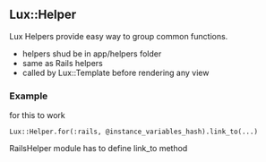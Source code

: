 ## Lux::Helper

Lux Helpers provide easy way to group common functions.

* helpers shud be in app/helpers folder
* same as Rails helpers
* called by Lux::Template before rendering any view

### Example

for this to work

```Lux::Helper.for(:rails, @instance_variables_hash).link_to(...)```

RailsHelper module has to define link_to method

